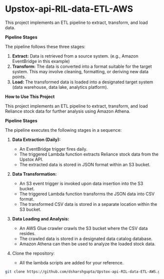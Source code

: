 # Upstox-api-RIL-data-ETL-AWS


This project implements an ETL pipeline to extract, transform, and load data.

**Pipeline Stages**

The pipeline follows these three stages:

1. **Extract:** Data is retrieved from a source system. (e.g., Amazon EventBridge in this example)
2. **Transform:** The data is converted into a format suitable for the target system. This may involve cleaning, formatting, or deriving new data points.
3. **Load:** The transformed data is loaded into a designated target system (data warehouse, data lake, analytics platform).

**How to Use This Project**

This project implements an ETL pipeline to extract, transform, and load Reliance stock data for further analysis using Amazon Athena.

**Pipeline Stages**

The pipeline executes the following stages in a sequence:

1. **Data Extraction (Daily):**
   - An EventBridge trigger fires daily.
   - The triggered Lambda function extracts Reliance stock data from the Upstox API.
   - The extracted data is stored in JSON format within an S3 bucket.

2. **Data Transformation:**
   - An S3 event trigger is invoked upon data insertion into the S3 bucket.
   - The triggered Lambda function transforms the JSON data into CSV format.
   - The transformed CSV data is stored in a separate location within the S3 bucket.

3. **Data Loading and Analysis:**
   - An AWS Glue crawler crawls the S3 bucket where the CSV data resides.
   - The crawled data is stored in a designated data catalog database.
   - Amazon Athena can then be used to analyze the loaded stock data.


1. Clone the repository:
   - All the lambda scripts are added for your reference.

```bash
git clone https://github.com/dsharshgupta/Upstox-api-RIL-data-ETL-AWS.git
